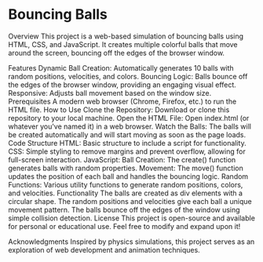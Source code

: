# Bouncing Balls
Overview
This project is a web-based simulation of bouncing balls using HTML, CSS, and JavaScript. It creates multiple colorful balls that move around the screen, bouncing off the edges of the browser window.

Features
Dynamic Ball Creation: Automatically generates 10 balls with random positions, velocities, and colors.
Bouncing Logic: Balls bounce off the edges of the browser window, providing an engaging visual effect.
Responsive: Adjusts ball movement based on the window size.
Prerequisites
A modern web browser (Chrome, Firefox, etc.) to run the HTML file.
How to Use
Clone the Repository: Download or clone this repository to your local machine.
Open the HTML File: Open index.html (or whatever you've named it) in a web browser.
Watch the Balls: The balls will be created automatically and will start moving as soon as the page loads.
Code Structure
HTML: Basic structure to include a script for functionality.
CSS: Simple styling to remove margins and prevent overflow, allowing for full-screen interaction.
JavaScript:
Ball Creation: The create() function generates balls with random properties.
Movement: The move() function updates the position of each ball and handles the bouncing logic.
Random Functions: Various utility functions to generate random positions, colors, and velocities.
Functionality
The balls are created as div elements with a circular shape.
The random positions and velocities give each ball a unique movement pattern.
The balls bounce off the edges of the window using simple collision detection.
License
This project is open-source and available for personal or educational use. Feel free to modify and expand upon it!

Acknowledgments
Inspired by physics simulations, this project serves as an exploration of web development and animation techniques.
